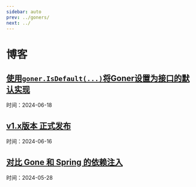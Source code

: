 ```yaml
---
sidebar: auto
prev: ../goners/
next: ../
---
```

# 博客

## [使用`goner.IsDefault(...)`将Goner设置为接口的默认实现](./2_goner_default.html)
时间：2024-06-18

## [v1.x版本 正式发布](https://goner.fun/zh/blogs/1_v1.x_release.html)
时间：2024-06-16

## [对比 Gone 和 Spring 的依赖注入](./0_gone-vs-spring.md)
时间：2024-05-28